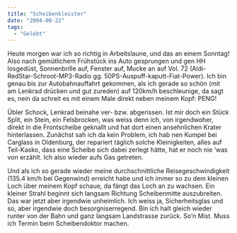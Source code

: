 ```yaml
---
title: "Scheibenkleister"
date: "2004-08-22"
tags:
  - "Gelebt"
---
```


Heute morgen war ich so richtig in Arbeitslaune, und das an einem Sonntag! Also nach gemütlichem Frühstück ins Auto gesprungen und gen HH losgedüst, Sonnenbrille auf, Fenster auf, Mucke an auf Vol. 72 (Aldi-RedStar-Schroot-MP3-Radio gg. 50PS-Auspuff-kaputt-Fiat-Power). Ich bin genau bis zur Autobahnauffahrt gekommen, als ich gerade so schön (mit am Lenkrad drücken und gut zureden) auf 120km/h beschleunige, da sagt es, nein da schreit es mit einem Male direkt neben meinem Kopf: PENG!

Übler Schock, Lenkrad beinahe ver- bzw. abgerissen. Ist mir doch ein Stück Split, ein Stein, ein Felsbrocken, was weiss denn ich, von irgendwoher, direkt in die Frontscheibe geknallt und hat dort einen ansehnlichen Krater hinterlassen. Zunächst sah ich da kein Problem, ich hab nen Kumpel bei Carglass in Oldenburg, der repariert täglich solche Kleinigkeiten, alles auf Teil-Kasko, dass eine Scheibe sich dabei zerlegt hätte, hat er noch nie ‘was von erzählt. Ich also wieder aufs Gas getreten.

Und als ich so gerade wieder meine durchschnittliche Reisegeschwindigkeit (135.4 km/h bei Gegenwind) erreicht habe und ich immer so zu dem kleinen Loch über meinem Kopf schaue, da fängt das Loch an zu wachsen. Ein kleiner Strahl beginnt sich langsam Richtung Scheibenmitte auszubreiten. Das war jetzt aber irgendwie unheimlich. Ich weiss ja, Sicherheitsglas und so, aber irgendwie doch besorgniserregend. Bin ich halt gleich wieder runter von der Bahn und ganz langsam Landstrasse zurück. So’n Mist. Muss ich Termin beim Scheibendoktor machen.
